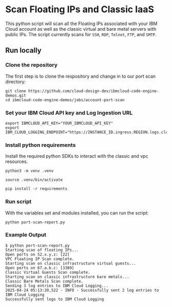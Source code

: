 # Scan Floating IPs and Classic IaaS

This python script will scan all the Floating IPs associated with your IBM Cloud account as well as the classic virtual and bare metal servers with public IPs. The script currently scans for `SSH`, `RDP`, `Telnet`, `FTP`, and `SMTP`. 

## Run locally

### Clone the repository

The first step is to clone the respository and change in to our port scan directory:

```shell
git clone https://github.com/cloud-design-dev/ibmcloud-code-engine-demos.git
cd ibmcloud-code-engine-demos/jobs/account-port-scan
```

### Set your IBM Cloud API key and Log Ingestion URL

```shell
export IBMCLOUD_API_KEY="YOUR_IBMCLOUD_API_KEY"
export IBM_CLOUD_LOGGING_ENDPOINT="https://INSTANCE_ID.ingress.REGION.logs.cloud.ibm.com"
```

### Install python requirements

Install the required python SDKs to interact with the classic and vpc resources. 

```shell
python3 -m venv .venv

source .venv/bin/activate

pip install -r requirements 
```

### Run script

With the variables set and modules installed, you can run the script:

```shell
python port-scan-report.py
```

### Example Output

```shell
$ python port-scan-report.py 
Starting scan of floating IPs...
Open ports on 52.x.y.z: [22]
VPC Floating IP Scan complete.
Starting scan on classic infrastructure virtual guests...
Open ports on 67.a.b.c: [3389]
Classic Virtual Guests Scan complete.
Starting scan on classic infrastructure bare metals...
Classic Bare Metals Scan complete.
Sending 3 log entries to IBM Cloud Logging...
2025-04-24 05:13:20,522 - INFO - Successfully sent 2 log entries to IBM Cloud Logging
Successfully sent logs to IBM Cloud Logging
```
